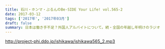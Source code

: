 ```yaml
---
title: 石川・ホンマ・ぶるんのBe-SIDE Your Life! vol.565-2
date: 2017-03-12
tags: ['2017年', '2017年03月']
draft: false
summary: 日本は働き手不足？外国人アルバイトについて。続・全国の年越し年明けのラジオ番組事情。SAITO
---
```


http://project-phi.ddo.jp/ishikawa/ishikawa565_2.mp3
